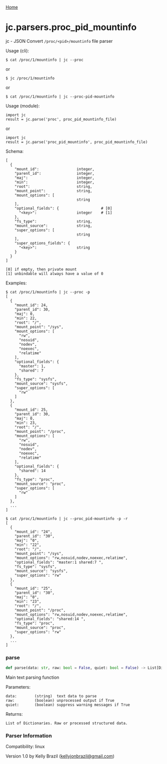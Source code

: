 [Home](https://kellyjonbrazil.github.io/jc/)
<a id="jc.parsers.proc_pid_mountinfo"></a>

# jc.parsers.proc\_pid\_mountinfo

jc - JSON Convert `/proc/<pid>/mountinfo` file parser

Usage (cli):

    $ cat /proc/1/mountinfo | jc --proc

or

    $ jc /proc/1/mountinfo

or

    $ cat /proc/1/mountinfo | jc --proc-pid-mountinfo

Usage (module):

    import jc
    result = jc.parse('proc', proc_pid_mountinfo_file)

or

    import jc
    result = jc.parse('proc_pid_mountinfo', proc_pid_mountinfo_file)

Schema:

    [
      {
        "mount_id":                 integer,
        "parent_id":                integer,
        "maj":                      integer,
        "min":                      integer,
        "root":                     string,
        "mount_point":              string,
        "mount_options": [
                                    string
        ],
        "optional_fields": {                   # [0]
          "<key>":                  integer    # [1]
        },
        "fs_type":                  string,
        "mount_source":             string,
        "super_options": [
                                    string
        ],
        "super_options_fields": {
          "<key>":                  string
        }
      }
    ]

    [0] if empty, then private mount
    [1] unbindable will always have a value of 0

Examples:

    $ cat /proc/1/mountinfo | jc --proc -p
    [
      {
        "mount_id": 24,
        "parent_id": 30,
        "maj": 0,
        "min": 22,
        "root": "/",
        "mount_point": "/sys",
        "mount_options": [
          "rw",
          "nosuid",
          "nodev",
          "noexec",
          "relatime"
        ],
        "optional_fields": {
          "master": 1,
          "shared": 7
        },
        "fs_type": "sysfs",
        "mount_source": "sysfs",
        "super_options": [
          "rw"
        ]
      },
      {
        "mount_id": 25,
        "parent_id": 30,
        "maj": 0,
        "min": 23,
        "root": "/",
        "mount_point": "/proc",
        "mount_options": [
          "rw",
          "nosuid",
          "nodev",
          "noexec",
          "relatime"
        ],
        "optional_fields": {
          "shared": 14
        },
        "fs_type": "proc",
        "mount_source": "proc",
        "super_options": [
          "rw"
        ]
      },
      ...
    ]

    $ cat /proc/1/mountinfo | jc --proc_pid-mountinfo -p -r
    [
      {
        "mount_id": "24",
        "parent_id": "30",
        "maj": "0",
        "min": "22",
        "root": "/",
        "mount_point": "/sys",
        "mount_options": "rw,nosuid,nodev,noexec,relatime",
        "optional_fields": "master:1 shared:7 ",
        "fs_type": "sysfs",
        "mount_source": "sysfs",
        "super_options": "rw"
      },
      {
        "mount_id": "25",
        "parent_id": "30",
        "maj": "0",
        "min": "23",
        "root": "/",
        "mount_point": "/proc",
        "mount_options": "rw,nosuid,nodev,noexec,relatime",
        "optional_fields": "shared:14 ",
        "fs_type": "proc",
        "mount_source": "proc",
        "super_options": "rw"
      },
      ...
    ]

<a id="jc.parsers.proc_pid_mountinfo.parse"></a>

### parse

```python
def parse(data: str, raw: bool = False, quiet: bool = False) -> List[Dict]
```

Main text parsing function

Parameters:

    data:        (string)  text data to parse
    raw:         (boolean) unprocessed output if True
    quiet:       (boolean) suppress warning messages if True

Returns:

    List of Dictionaries. Raw or processed structured data.

### Parser Information
Compatibility:  linux

Version 1.0 by Kelly Brazil (kellyjonbrazil@gmail.com)
